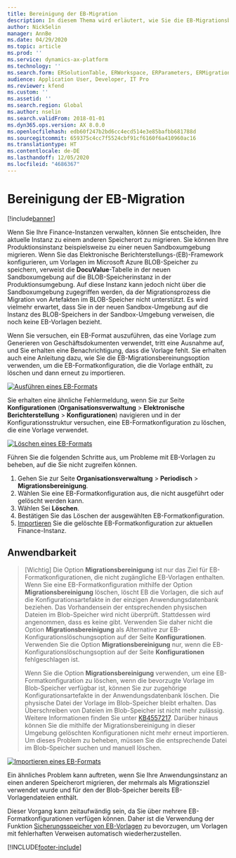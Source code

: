 ```yaml
---
title: Bereinigung der EB-Migration
description: In diesem Thema wird erläutert, wie Sie die EB-Migrationsbereinigungsfunktion verwenden können, um Probleme mit EB-Vorlagen zu beheben.
author: NickSelin
manager: AnnBe
ms.date: 04/29/2020
ms.topic: article
ms.prod: ''
ms.service: dynamics-ax-platform
ms.technology: ''
ms.search.form: ERSolutionTable, ERWorkspace, ERParameters, ERMigrationCleanup
audience: Application User, Developer, IT Pro
ms.reviewer: kfend
ms.custom: ''
ms.assetid: ''
ms.search.region: Global
ms.author: nselin
ms.search.validFrom: 2018-01-01
ms.dyn365.ops.version: AX 8.0.0
ms.openlocfilehash: edb60f247b2bd6cc4ecd514e3e85bafbb681788d
ms.sourcegitcommit: 659375c4cc7f5524cbf91cf6160f6a410960ac16
ms.translationtype: HT
ms.contentlocale: de-DE
ms.lasthandoff: 12/05/2020
ms.locfileid: "4686367"
---
```

# <a name="er-migration-cleanup"></a>Bereinigung der EB-Migration 

[!include[banner](../includes/banner.md)]

Wenn Sie Ihre Finance-Instanzen verwalten, können Sie entscheiden, Ihre aktuelle Instanz zu einem anderen Speicherort zu migrieren. Sie können Ihre Produktionsinstanz beispielsweise zu einer neuen Sandboxumgebung migrieren. Wenn Sie das Elektronische Berichterstellungs-(EB)-Framework konfigurieren, um Vorlagen im Microsoft Azure BLOB-Speicher zu speichern, verweist die **DocuValue**-Tabelle in der neuen Sandboxumgebung auf die BLOB-Speicherinstanz in der Produktionsumgebung. Auf diese Instanz kann jedoch nicht über die Sandboxumgebung zugegriffen werden, da der Migrationsprozess die Migration von Artefakten im BLOB-Speicher nicht unterstützt. Es wird vielmehr erwartet, dass Sie in der neuen Sandbox-Umgebung auf die Instanz des BLOB-Speichers in der Sandbox-Umgebung verweisen, die noch keine EB-Vorlagen bezieht.

Wenn Sie versuchen, ein EB-Format auszuführen, das eine Vorlage zum Generieren von Geschäftsdokumenten verwendet, tritt eine Ausnahme auf, und Sie erhalten eine Benachrichtigung, dass die Vorlage fehlt. Sie erhalten auch eine Anleitung dazu, wie Sie die EB-Migrationsbereinungsoption verwenden, um die EB-Formatkonfiguration, die die Vorlage enthält, zu löschen und dann erneut zu importieren.

[![Ausführen eines EB-Formats](./media/er-migration-cleanup-run.png)](./media/er-migration-cleanup-run.png)

Sie erhalten eine ähnliche Fehlermeldung, wenn Sie zur Seite **Konfigurationen** (**Organisationsverwaltung** \> **Elektronische Berichterstellung** \> **Konfigurationen**) navigieren und in der Konfigurationsstruktur versuchen, eine EB-Formatkonfiguration zu löschen, die eine Vorlage verwendet.

[![Löschen eines EB-Formats](./media/er-migration-cleanup-delete.png)](./media/er-migration-cleanup-delete.png)

Führen Sie die folgenden Schritte aus, um Probleme mit EB-Vorlagen zu beheben, auf die Sie nicht zugreifen können.

1.  Gehen Sie zur Seite **Organisationsverwaltung** \> **Periodisch** \> **Migrationsbereinigung**.
2.  Wählen Sie eine EB-Formatkonfiguration aus, die nicht ausgeführt oder gelöscht werden kann.
3.  Wählen Sei **Löschen**.
4.  Bestätigen Sie das Löschen der ausgewählten EB-Formatkonfiguration.
5.  [Importieren](download-electronic-reporting-configuration-lcs.md) Sie die gelöschte EB-Formatkonfiguration zur aktuellen Finance-Instanz.

## <a name="applicability"></a>Anwendbarkeit

> [Wichtig] Die Option **Migrationsbereinigung** ist nur das Ziel für EB-Formatkonfigurationen, die nicht zugängliche EB-Vorlagen enthalten. Wenn Sie eine EB-Formatkonfiguration mithilfe der Option **Migrationsbereinigung** löschen, löscht EB die Vorlagen, die sich auf die Konfigurationsartefakte in der einzigen Anwendungsdatenbank beziehen. Das Vorhandensein der entsprechenden physischen Dateien im Blob-Speicher wird nicht überprüft. Stattdessen wird angenommen, dass es keine gibt. Verwenden Sie daher nicht die Option **Migrationsbereinigung** als Alternative zur EB-Konfigurationslöschungsoption auf der Seite **Konfigurationen**. Verwenden Sie die Option **Migrationsbereinigung** nur, wenn die EB-Konfigurationslöschungsoption auf der Seite **Konfigurationen** fehlgeschlagen ist.
>
> Wenn Sie die Option **Migrationsbereinigung** verwenden, um eine EB-Formatkonfiguration zu löschen, wenn die bevorzugte Vorlage im Blob-Speicher verfügbar ist, können Sie zur zugehörige Konfigurationsartefakte in der Anwendungsdatenbank löschen. Die physische Datei der Vorlage im Blob-Speicher bleibt erhalten. Das Überschreiben von Dateien im Blob-Speicher ist nicht mehr zulässig. Weitere Informationen finden Sie unter [KB4557217](https://fix.lcs.dynamics.com/Issue/Details?kb=4557217). Darüber hinaus können Sie die mithilfe der Migrationsbereinigung in dieser Umgebung gelöschten Konfigurationen nicht mehr erneut importieren. Um dieses Problem zu beheben, müssen Sie die entsprechende Datei im Blob-Speicher suchen und manuell löschen.

[![Importieren eines EB-Formats](./media/er-migration-cleanup-import.png)](./media/er-migration-cleanup-import.png)

Ein ähnliches Problem kann auftreten, wenn Sie Ihre Anwendungsinstanz an einen anderen Speicherort migrieren, der mehrmals als Migrationsziel verwendet wurde und für den der Blob-Speicher bereits EB-Vorlagendateien enthält.

Dieser Vorgang kann zeitaufwändig sein, da Sie über mehrere EB-Formatkonfigurationen verfügen können. Daher ist die Verwendung der Funktion [Sicherungsspeicher von EB-Vorlagen](er-backup-storage-templates.md) zu bevorzugen, um Vorlagen mit fehlerhaften Verweisen automatisch wiederherzustellen.


[!INCLUDE[footer-include](../../../includes/footer-banner.md)]